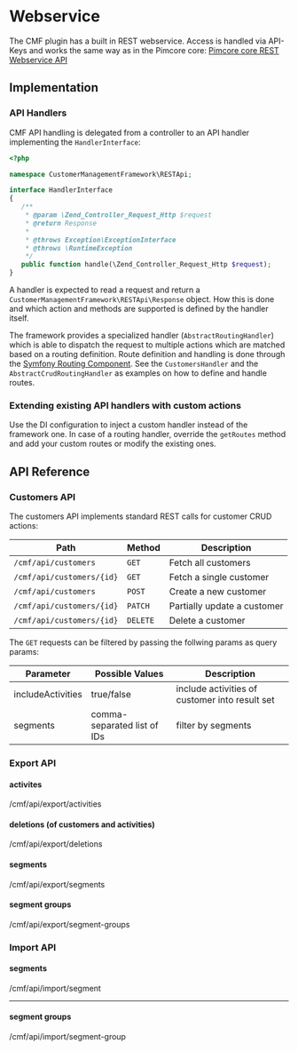# Webservice

The CMF plugin has a built in REST webservice. Access is handled via API-Keys and works the same way as in the Pimcore core:
[Pimcore core REST Webservice API](https://www.pimcore.org/docs/latest/Web_Services/index.html)

## Implementation

### API Handlers

CMF API handling is delegated from a controller to an API handler implementing the `HandlerInterface`:

```php
<?php

namespace CustomerManagementFramework\RESTApi;

interface HandlerInterface
{
   /**
    * @param \Zend_Controller_Request_Http $request
    * @return Response
    *
    * @throws Exception\ExceptionInterface
    * @throws \RuntimeException
    */
   public function handle(\Zend_Controller_Request_Http $request);
}
```

A handler is expected to read a request and return a `CustomerManagementFramework\RESTApi\Response` object. How this is
done and which action and methods are supported is defined by the handler itself. 

The framework provides a specialized handler (`AbstractRoutingHandler`) which is able to dispatch the request to multiple
actions which are matched based on a routing definition. Route definition and handling is done through the
[Symfony Routing Component](http://symfony.com/doc/current/components/routing.html). See the `CustomersHandler` and the
`AbstractCrudRoutingHandler` as examples on how to define and handle routes.

### Extending existing API handlers with custom actions

Use the DI configuration to inject a custom handler instead of the framework one. In case of a routing handler, override
the `getRoutes` method and add your custom routes or modify the existing ones.


## API Reference

### Customers API

The customers API implements standard REST calls for customer CRUD actions:

| Path                      | Method   | Description                 |
|---------------------------|----------|-----------------------------|
| `/cmf/api/customers`      | `GET`    | Fetch all customers         |
| `/cmf/api/customers/{id}` | `GET`    | Fetch a single customer     |
| `/cmf/api/customers`      | `POST`   | Create a new customer       |
| `/cmf/api/customers/{id}` | `PATCH`  | Partially update a customer |
| `/cmf/api/customers/{id}` | `DELETE` | Delete a customer           |

The `GET` requests can be filtered by passing the follwing params as query params:

| Parameter             | Possible Values               | Description                                                 |
| --------------------- |-----------------------------  |-----------------------------------------------------------  |
| includeActivities     | true/false                    | include activities of customer into result set              |
| segments              | comma-separated list of IDs   | filter by segments                                          |


### Export API

#### activites

/cmf/api/export/activities

#### deletions (of customers and activities)

/cmf/api/export/deletions


#### segments

/cmf/api/export/segments

#### segment groups

/cmf/api/export/segment-groups

### Import API

#### segments

/cmf/api/import/segment
___
#### segment groups

/cmf/api/import/segment-group
